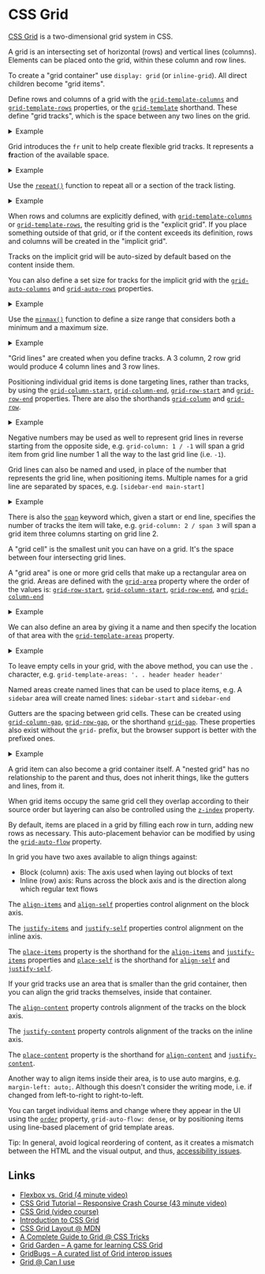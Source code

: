 # CSS Grid

[CSS Grid](https://developer.mozilla.org/en-US/docs/Web/CSS/CSS_Grid_Layout) is a two-dimensional grid system in CSS.

A grid is an intersecting set of horizontal (rows) and vertical lines (columns). Elements can be placed onto the grid, within these column and row lines.

To create a "grid container" use `display: grid` (or `inline-grid`). All direct children become "grid items".

Define rows and columns of a grid with the [`grid-template-columns`](https://developer.mozilla.org/en-US/docs/Web/CSS/grid-template-columns) and [`grid-template-rows`](https://developer.mozilla.org/en-US/docs/Web/CSS/grid-template-rows) properties, or the [`grid-template`](https://developer.mozilla.org/en-US/docs/Web/CSS/grid-template) shorthand. These define "grid tracks", which is the space between any two lines on the grid.

<details><summary>Example</summary>

```css
/* 4x4 grid, where each column track is 150px, and each row track is 50px */
.wrapper {
  display: grid;
  grid-template-columns: 150px 150px 150px 150px;
  grid-template-rows: 50px 50px 50px 50px;
}
```

</details>

Grid introduces the `fr` unit to help create flexible grid tracks. It represents a **fr**action of the available space.

<details><summary>Example</summary>

```css
/* 4 column grid, where all column track are the same size: 1/4 of the container size */
.wrapper {
  display: grid;
  grid-template-columns: 1fr 1fr 1fr 1fr;
}
```

</details>

Use the [`repeat()`](https://developer.mozilla.org/en-US/docs/Web/CSS/repeat) function to repeat all or a section of the track listing.

<details><summary>Example</summary>

```css
/* 4 column grid, where all column track are the same size: 1/4 of the container size */
.wrapper {
  display: grid;
  grid-template-columns: repeat(4, 1fr);
}

/* Same as above */
.wrapper {
  display: grid;
  grid-template-columns: 1fr repeat(1, 1fr 1fr 1fr);
}

/* Same as above */
.wrapper {
  display: grid;
  grid-template-columns: repeat(2, 1fr) 1fr 1fr;
}
```

</details>

When rows and columns are explicitly defined, with [`grid-template-columns`](https://developer.mozilla.org/en-US/docs/Web/CSS/grid-template-columns) or [`grid-template-rows`](https://developer.mozilla.org/en-US/docs/Web/CSS/grid-template-rows), the resulting grid is the "explicit grid". If you place something outside of that grid, or if the content exceeds its definition, rows and columns will be created in the "implicit grid".

Tracks on the implicit grid will be auto-sized by default based on the content inside them.

You can also define a set size for tracks for the implicit grid with the [`grid-auto-columns`](https://developer.mozilla.org/en-US/docs/Web/CSS/grid-auto-columns) and [`grid-auto-rows`](https://developer.mozilla.org/en-US/docs/Web/CSS/grid-auto-rows) properties.

<details><summary>Example</summary>

```css
/* 4 column grid, where all column track are the same size: 1/4 of the container size */
/* Rows in the implicit grid will be 100px tall */
.wrapper {
  display: grid;
  grid-template-columns: repeat(4, 1fr);
  grid-auto-rows: 100px
}
```

</details>

Use the [`minmax()`](https://developer.mozilla.org/en-US/docs/Web/CSS/minmax) function to define a size range that considers both a minimum and a maximum size.

<details><summary>Example</summary>

```css
/* 4 column grid, where all column track are the same size: 1/4 of the container size */
/* Rows in the implicit grid will be at least 100px tall, while having a maximum of its content size */
.wrapper {
  display: grid;
  grid-template-columns: repeat(4, 1fr);
  grid-auto-rows: minmax(100px, auto);
}
```

</details>

"Grid lines" are created when you define tracks. A 3 column, 2 row grid would produce 4 column lines and 3 row lines.

Positioning individual grid items is done targeting lines, rather than tracks, by using the [`grid-column-start`](https://developer.mozilla.org/en-US/docs/Web/CSS/grid-column-start), [`grid-column-end`](https://developer.mozilla.org/en-US/docs/Web/CSS/grid-column-end), [`grid-row-start`](https://developer.mozilla.org/en-US/docs/Web/CSS/grid-row-start) and [`grid-row-end`](https://developer.mozilla.org/en-US/docs/Web/CSS/grid-row-end) properties. There are also the shorthands [`grid-column`](https://developer.mozilla.org/en-US/docs/Web/CSS/grid-column) and [`grid-row`](https://developer.mozilla.org/en-US/docs/Web/CSS/grid-row).

<details><summary>Example</summary>

```html
<div class="wrapper">
  <div class="item1">Item 1</div>
  <div class="item2">Item 2</div>
  <div class="item3">Item 3</div>
  <div class="item4">Item 4</div>
</div>
```

```css
.wrapper {
  display: grid;
  grid-template-columns: repeat(3, 1fr);
}

.item1 {
  grid-column-start: 1;
  grid-column-end: 3;
}

.item2 {
  grid-column-start: 3;
  grid-column-end: 4;
  grid-row-start: 1;
  grid-row-end: 3;
}
```

</details>

Negative numbers may be used as well to represent grid lines in reverse starting from the opposite side, e.g. `grid-column: 1 / -1` will span a grid item from grid line number 1 all the way to the last grid line (i.e. `-1`).

Grid lines can also be named and used, in place of the number that represents the grid line, when positioning items. Multiple names for a grid line are separated by spaces, e.g. `[sidebar-end main-start]`

<details><summary>Example</summary>

```css
.wrapper {
  display: grid;
  grid-template-columns: [start] 1fr [middle] 1fr [end];
}

.item1 {
  grid-column: start / middle;
}

.item2 {
  grid-column: middle / end;
}
```

</details>

There is also the [`span`](https://developer.mozilla.org/en-US/docs/Web/CSS/CSS_Grid_Layout/Line-based_Placement_with_CSS_Grid#Using_the_span_keyword) keyword which, given a start or end line, specifies the number of tracks the item will take, e.g. `grid-column: 2 / span 3` will span a grid item three columns starting on grid line 2.

A "grid cell" is the smallest unit you can have on a grid. It's the space between four intersecting grid lines.

A "grid area" is one or more grid cells that make up a rectangular area on the grid. Areas are defined with the [`grid-area`](https://developer.mozilla.org/en-US/docs/Web/CSS/grid-area) property where the order of the values is: [`grid-row-start`](https://developer.mozilla.org/en-US/docs/Web/CSS/grid-row-start), [`grid-column-start`](https://developer.mozilla.org/en-US/docs/Web/CSS/grid-column-start), [`grid-row-end`](https://developer.mozilla.org/en-US/docs/Web/CSS/grid-row-end), and [`grid-column-end`](https://developer.mozilla.org/en-US/docs/Web/CSS/grid-column-end)

<details><summary>Example</summary>

```html
<div class="wrapper">
  <header class="header">Header</header>
  <aside class="sidebar">Sidebar</aside>
  <main class="main">Main</main>
  <footer class="footer">Footer</footer>
</div>
```

```css
/*
  5 column grid, where:
    - The header spans all 5 columns
    - On the next row, the sidebar spans 1 column and the main content the remaining 4 columns
    - And finally, on another row, the footer spans all 5 columns
*/
.wrapper {
  display: grid;
  grid-template-columns: repeat(5, 1fr);
}

.header {
  grid-area: 1 / 1 / 1 / 6;
}

.sidebar {
  grid-area: 2 / 1 / 3 / 2;
}

.main {
  grid-area: 2 / 2 / 3 / 6;
}

.footer {
  grid-area: 3 / 1 / 4 / 6;
}
```

</details>

We can also define an area by giving it a name and then specify the location of that area with the [`grid-template-areas`](https://developer.mozilla.org/en-US/docs/Web/CSS/grid-template-areas) property.

<details><summary>Example</summary>

```html
<div class="wrapper">
  <header class="header">Header</header>
  <aside class="sidebar">Sidebar</aside>
  <main class="main">Main</main>
  <footer class="footer">Footer</footer>
</div>
```

```css
/*
  5 column grid, where:
    - The header spans all 5 columns
    - On the next row, the sidebar spans 1 column and the main content the remaining 4 columns
    - And finally, on another row, the footer spans all 5 columns
*/
.wrapper {
  display: grid;
  grid-template-columns: repeat(5, 1fr);
  grid-template-areas:
    'header header header header header'
    'sidebar main main main main'
    'footer footer footer footer footer';
}

.header {
  grid-area: header;
}

.sidebar {
  grid-area: sidebar;
}

.main {
  grid-area: main;
}

.footer {
  grid-area: footer;
}
```

</details>

To leave empty cells in your grid, with the above method, you can use the `.` character, e.g. `grid-template-areas: '. . header header header'`

Named areas create named lines that can be used to place items, e.g. A `sidebar` area will create named lines: `sidebar-start` and `sidebar-end`

Gutters are the spacing between grid cells. These can be created using [`grid-column-gap`](https://developer.mozilla.org/en-US/docs/Web/CSS/grid-column-gap), [`grid-row-gap`](https://developer.mozilla.org/en-US/docs/Web/CSS/grid-row-gap), or the shorthand [`grid-gap`](https://developer.mozilla.org/en-US/docs/Web/CSS/grid-gap). These properties also exist without the `grid-` prefix, but the browser support is better with the prefixed ones.

<details><summary>Example</summary>

```css
/* A 4 column grid, where there is 20px of space between columns and rows */
.wrapper {
  display: grid;
  grid-template-columns: repeat(4, 1fr);
  column-gap: 20px;
  row-gap: 20px;
}
```

</details>

A grid item can also become a grid container itself. A "nested grid" has no relationship to the parent and thus, does not inherit things, like the gutters and lines, from it.

When grid items occupy the same grid cell they overlap according to their source order but layering can also be controlled using the [`z-index`](https://developer.mozilla.org/en-US/docs/Web/CSS/z-index) property.

By default, items are placed in a grid by filling each row in turn, adding new rows as necessary. This auto-placement behavior can be modified by using the [`grid-auto-flow`](https://developer.mozilla.org/en-US/docs/Web/CSS/grid-auto-flow) property.

In grid you have two axes available to align things against:

* Block (column) axis: The axis used when laying out blocks of text
* Inline (row) axis: Runs across the block axis and is the direction along which regular text flows

The [`align-items`](https://developer.mozilla.org/en-US/docs/Web/CSS/align-items) and [`align-self`](https://developer.mozilla.org/en-US/docs/Web/CSS/align-self) properties control alignment on the block axis.

The [`justify-items`](https://developer.mozilla.org/en-US/docs/Web/CSS/justify-items) and [`justify-self`](https://developer.mozilla.org/en-US/docs/Web/CSS/justify-self) properties control alignment on the inline axis.

The [`place-items`](https://developer.mozilla.org/en-US/docs/Web/CSS/place-items) property is the shorthand for the [`align-items`](https://developer.mozilla.org/en-US/docs/Web/CSS/align-items) and [`justify-items`](https://developer.mozilla.org/en-US/docs/Web/CSS/justify-items) properties and [`place-self`](https://developer.mozilla.org/en-US/docs/Web/CSS/place-self) is the shorthand for [`align-self`](https://developer.mozilla.org/en-US/docs/Web/CSS/align-self) and [`justify-self`](https://developer.mozilla.org/en-US/docs/Web/CSS/justify-self).

If your grid tracks use an area that is smaller than the grid container, then you can align the grid tracks themselves, inside that container.

The [`align-content`](https://developer.mozilla.org/en-US/docs/Web/CSS/align-content) property controls alignment of the tracks on the block axis.

The [`justify-content`](https://developer.mozilla.org/en-US/docs/Web/CSS/justify-content) property controls alignment of the tracks on the inline axis.

The [`place-content`](https://developer.mozilla.org/en-US/docs/Web/CSS/place-content) property is the shorthand for [`align-content`](https://developer.mozilla.org/en-US/docs/Web/CSS/align-content) and [`justify-content`](https://developer.mozilla.org/en-US/docs/Web/CSS/justify-content).

Another way to align items inside their area, is to use auto margins, e.g. `margin-left: auto;`. Although this doesn't consider the writing mode, i.e. if changed from left-to-right to right-to-left.

You can target individual items and change where they appear in the UI using the [`order`](https://developer.mozilla.org/en-US/docs/Web/CSS/order) property, `grid-auto-flow: dense`, or by positioning items using line-based placement of grid template areas.

Tip: In general, avoid logical reordering of content, as it creates a mismatch between the HTML and the visual output, and thus, [accessibility issues](https://developer.mozilla.org/en-US/docs/Web/CSS/CSS_Grid_Layout/CSS_Grid_Layout_and_Accessibility).

## Links

* [Flexbox vs. Grid (4 minute video)](https://university.webflow.com/lesson/flex-vs-grid)
* [CSS Grid Tutorial – Responsive Crash Course (43 minute video)](https://www.youtube.com/watch?v=SPFDLHNm5KQ)
* [CSS Grid (video course)](https://cssgrid.io/)
* [Introduction to CSS Grid](https://mozilladevelopers.github.io/playground/css-grid)
* [CSS Grid Layout @ MDN](https://developer.mozilla.org/en-US/docs/Web/CSS/CSS_Grid_Layout)
* [A Complete Guide to Grid @ CSS Tricks](https://css-tricks.com/snippets/css/complete-guide-grid/)
* [Grid Garden – A game for learning CSS Grid](https://cssgridgarden.com/)
* [GridBugs – A curated list of Grid interop issues](https://github.com/rachelandrew/gridbugs)
* [Grid @ Can I use](https://caniuse.com/#feat=css-grid)
